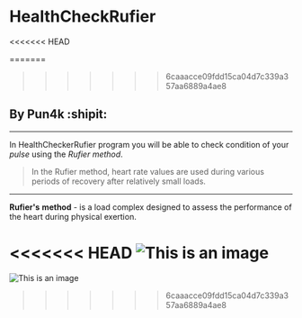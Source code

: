 # HealthCheckRufier
<<<<<<< HEAD
 
=======


>>>>>>> 6caaacce09fdd15ca04d7c339a357aa6889a4ae8
## By Pun4k :shipit:

___

In HealthCheckerRufier program you will be able to check condition of your _pulse_ using the _Rufier_ _method_. 
> In the Rufier method, heart rate values are used during various periods of recovery after relatively small loads.

___

**Rufier's** **method** - is a load complex designed to assess the performance of the heart during physical exertion.
 

<<<<<<< HEAD
 ![This is an image](https://www.researchgate.net/profile/Ihor-Zanevskyy/publication/314084013/figure/fig1/AS:500402825433088@1496316738344/Nomogram-of-the-Ruffier-index-values-correction.png)
=======
 ![This is an image](https://www.researchgate.net/profile/Ihor-Zanevskyy/publication/314084013/figure/fig1/AS:500402825433088@1496316738344/Nomogram-of-the-Ruffier-index-values-correction.png)
>>>>>>> 6caaacce09fdd15ca04d7c339a357aa6889a4ae8
